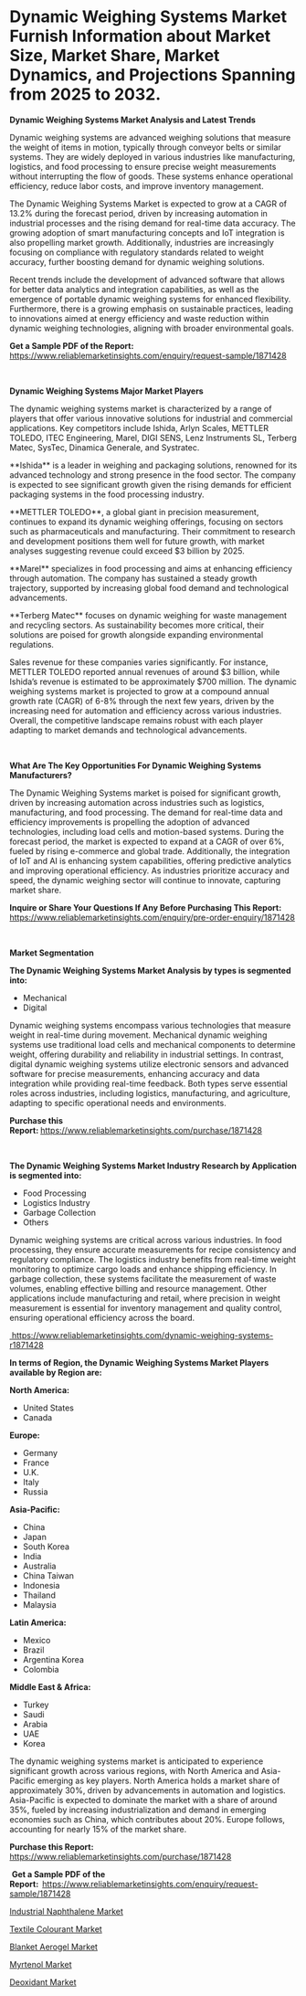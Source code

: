 <p><h1>Dynamic Weighing Systems Market Furnish Information about Market Size, Market Share, Market Dynamics, and Projections Spanning from 2025 to 2032.</h1></p><p><strong>Dynamic Weighing Systems Market Analysis and Latest Trends</strong></p>
<p><p>Dynamic weighing systems are advanced weighing solutions that measure the weight of items in motion, typically through conveyor belts or similar systems. They are widely deployed in various industries like manufacturing, logistics, and food processing to ensure precise weight measurements without interrupting the flow of goods. These systems enhance operational efficiency, reduce labor costs, and improve inventory management.</p><p>The Dynamic Weighing Systems Market is expected to grow at a CAGR of 13.2% during the forecast period, driven by increasing automation in industrial processes and the rising demand for real-time data accuracy. The growing adoption of smart manufacturing concepts and IoT integration is also propelling market growth. Additionally, industries are increasingly focusing on compliance with regulatory standards related to weight accuracy, further boosting demand for dynamic weighing solutions.</p><p>Recent trends include the development of advanced software that allows for better data analytics and integration capabilities, as well as the emergence of portable dynamic weighing systems for enhanced flexibility. Furthermore, there is a growing emphasis on sustainable practices, leading to innovations aimed at energy efficiency and waste reduction within dynamic weighing technologies, aligning with broader environmental goals.</p></p>
<p><strong>Get a Sample PDF of the Report:&nbsp;</strong> <a href="https://www.reliablemarketinsights.com/enquiry/request-sample/1871428?utm_campaign=2102&utm_medium=2&utm_source=Github&utm_content=ia&utm_term=28022025&utm_id=dynamic-weighing-systems">https://www.reliablemarketinsights.com/enquiry/request-sample/1871428</a></p>
<p>&nbsp;</p>
<p><strong>Dynamic Weighing Systems Major Market Players</strong></p>
<p><p>The dynamic weighing systems market is characterized by a range of players that offer various innovative solutions for industrial and commercial applications. Key competitors include Ishida, Arlyn Scales, METTLER TOLEDO, ITEC Engineering, Marel, DIGI SENS, Lenz Instruments SL, Terberg Matec, SysTec, Dinamica Generale, and Systratec.</p><p>**Ishida** is a leader in weighing and packaging solutions, renowned for its advanced technology and strong presence in the food sector. The company is expected to see significant growth given the rising demands for efficient packaging systems in the food processing industry.</p><p>**METTLER TOLEDO**, a global giant in precision measurement, continues to expand its dynamic weighing offerings, focusing on sectors such as pharmaceuticals and manufacturing. Their commitment to research and development positions them well for future growth, with market analyses suggesting revenue could exceed $3 billion by 2025.</p><p>**Marel** specializes in food processing and aims at enhancing efficiency through automation. The company has sustained a steady growth trajectory, supported by increasing global food demand and technological advancements.</p><p>**Terberg Matec** focuses on dynamic weighing for waste management and recycling sectors. As sustainability becomes more critical, their solutions are poised for growth alongside expanding environmental regulations.</p><p>Sales revenue for these companies varies significantly. For instance, METTLER TOLEDO reported annual revenues of around $3 billion, while Ishida’s revenue is estimated to be approximately $700 million. The dynamic weighing systems market is projected to grow at a compound annual growth rate (CAGR) of 6-8% through the next few years, driven by the increasing need for automation and efficiency across various industries. Overall, the competitive landscape remains robust with each player adapting to market demands and technological advancements.</p></p>
<p>&nbsp;</p>
<p><strong>What Are The Key Opportunities For Dynamic Weighing Systems Manufacturers?</strong></p>
<p><p>The Dynamic Weighing Systems market is poised for significant growth, driven by increasing automation across industries such as logistics, manufacturing, and food processing. The demand for real-time data and efficiency improvements is propelling the adoption of advanced technologies, including load cells and motion-based systems. During the forecast period, the market is expected to expand at a CAGR of over 6%, fueled by rising e-commerce and global trade. Additionally, the integration of IoT and AI is enhancing system capabilities, offering predictive analytics and improving operational efficiency. As industries prioritize accuracy and speed, the dynamic weighing sector will continue to innovate, capturing market share.</p></p>
<p><strong>Inquire or Share Your Questions If Any Before Purchasing This Report:</strong> <a href="https://www.reliablemarketinsights.com/enquiry/pre-order-enquiry/1871428?utm_campaign=2102&utm_medium=2&utm_source=Github&utm_content=ia&utm_term=28022025&utm_id=dynamic-weighing-systems">https://www.reliablemarketinsights.com/enquiry/pre-order-enquiry/1871428</a></p>
<p>&nbsp;</p>
<p><strong>Market Segmentation</strong></p>
<p><strong>The Dynamic Weighing Systems Market Analysis by types is segmented into:</strong></p>
<p><ul><li>Mechanical</li><li>Digital</li></ul></p>
<p><p>Dynamic weighing systems encompass various technologies that measure weight in real-time during movement. Mechanical dynamic weighing systems use traditional load cells and mechanical components to determine weight, offering durability and reliability in industrial settings. In contrast, digital dynamic weighing systems utilize electronic sensors and advanced software for precise measurements, enhancing accuracy and data integration while providing real-time feedback. Both types serve essential roles across industries, including logistics, manufacturing, and agriculture, adapting to specific operational needs and environments.</p></p>
<p><strong>Purchase this Report:&nbsp;</strong><a href="https://www.reliablemarketinsights.com/purchase/1871428?utm_campaign=2102&utm_medium=2&utm_source=Github&utm_content=ia&utm_term=28022025&utm_id=dynamic-weighing-systems">https://www.reliablemarketinsights.com/purchase/1871428</a></p>
<p>&nbsp;</p>
<p><strong>The Dynamic Weighing Systems Market Industry Research by Application is segmented into:</strong></p>
<p><ul><li>Food Processing</li><li>Logistics Industry</li><li>Garbage Collection</li><li>Others</li></ul></p>
<p><p>Dynamic weighing systems are critical across various industries. In food processing, they ensure accurate measurements for recipe consistency and regulatory compliance. The logistics industry benefits from real-time weight monitoring to optimize cargo loads and enhance shipping efficiency. In garbage collection, these systems facilitate the measurement of waste volumes, enabling effective billing and resource management. Other applications include manufacturing and retail, where precision in weight measurement is essential for inventory management and quality control, ensuring operational efficiency across the board.</p></p>
<p><a href="https://www.reliablemarketinsights.com/dynamic-weighing-systems-r1871428?utm_campaign=2102&utm_medium=2&utm_source=Github&utm_content=ia&utm_term=28022025&utm_id=dynamic-weighing-systems">&nbsp;https://www.reliablemarketinsights.com/dynamic-weighing-systems-r1871428</a></p>
<p><strong>In terms of Region, the Dynamic Weighing Systems Market Players available by Region are:</strong></p>
<p>
    <p> <strong> North America: </strong>
        <ul>
            <li>United States</li>
            <li>Canada</li>
        </ul>
        </p> 
    <p> <strong> Europe: </strong>
        <ul>
            <li>Germany</li>
            <li>France</li>
            <li>U.K.</li>
            <li>Italy</li>
            <li>Russia</li>
        </ul>
        </p> 
    <p> <strong> Asia-Pacific: </strong>
        <ul>
            <li>China</li>
            <li>Japan</li>
            <li>South Korea</li>
            <li>India</li>
            <li>Australia</li>
            <li>China Taiwan</li>
            <li>Indonesia</li>
            <li>Thailand</li>
            <li>Malaysia</li>
        </ul>
        </p> 
    <p> <strong> Latin America: </strong>
        <ul>
            <li>Mexico</li>
            <li>Brazil</li>
            <li>Argentina Korea</li>
            <li>Colombia</li>
        </ul>
        </p> 
    <p> <strong> Middle East & Africa: </strong>
        <ul>
            <li>Turkey</li>
            <li>Saudi</li>
            <li>Arabia</li>
            <li>UAE</li>
            <li>Korea</li>
        </ul>
    </p>
    </p>
<p><p>The dynamic weighing systems market is anticipated to experience significant growth across various regions, with North America and Asia-Pacific emerging as key players. North America holds a market share of approximately 30%, driven by advancements in automation and logistics. Asia-Pacific is expected to dominate the market with a share of around 35%, fueled by increasing industrialization and demand in emerging economies such as China, which contributes about 20%. Europe follows, accounting for nearly 15% of the market share.</p></p>
<p><strong>Purchase this Report: </strong><a href="https://www.reliablemarketinsights.com/purchase/1871428?utm_campaign=2102&utm_medium=2&utm_source=Github&utm_content=ia&utm_term=28022025&utm_id=dynamic-weighing-systems">https://www.reliablemarketinsights.com/purchase/1871428</a></p>
<p>&nbsp;<strong>Get a Sample PDF of the Report:&nbsp;&nbsp;</strong><a href="https://www.reliablemarketinsights.com/enquiry/request-sample/1871428?utm_campaign=2102&utm_medium=2&utm_source=Github&utm_content=ia&utm_term=28022025&utm_id=dynamic-weighing-systems">https://www.reliablemarketinsights.com/enquiry/request-sample/1871428</a></p>
<p><strong></strong></p>
<p><p><a href="https://github.com/abuugjetaj/Market-Research-Report-List-1/blob/main/industrial-naphthalene-market.md?utm_campaign=2102&utm_medium=2&utm_source=Github&utm_content=ia&utm_term=28022025&utm_id=dynamic-weighing-systems">Industrial Naphthalene Market</a></p><p><a href="https://github.com/stillsfloria19981/Market-Research-Report-List-1/blob/main/textile-colourant-market.md?utm_campaign=2102&utm_medium=2&utm_source=Github&utm_content=ia&utm_term=28022025&utm_id=dynamic-weighing-systems">Textile Colourant Market</a></p><p><a href="https://github.com/schwminh2001101/Market-Research-Report-List-1/blob/main/blanket-aerogel-market.md?utm_campaign=2102&utm_medium=2&utm_source=Github&utm_content=ia&utm_term=28022025&utm_id=dynamic-weighing-systems">Blanket Aerogel Market</a></p><p><a href="https://github.com/triattwood9919/Market-Research-Report-List-1/blob/main/myrtenol-market.md?utm_campaign=2102&utm_medium=2&utm_source=Github&utm_content=ia&utm_term=28022025&utm_id=dynamic-weighing-systems">Myrtenol Market</a></p><p><a href="https://github.com/gukenneth26571/Market-Research-Report-List-1/blob/main/deoxidant-market.md?utm_campaign=2102&utm_medium=2&utm_source=Github&utm_content=ia&utm_term=28022025&utm_id=dynamic-weighing-systems">Deoxidant Market</a></p></p>